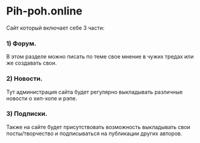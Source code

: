 # Pih-poh.online

Сайт который включает себе 3 части:
### 1) Форум.
В этом разделе можно писать по теме свое мнение в чужих тредах или же создавать свои.
### 2) Новости.
Тут администрация сайта будет регулярно выкладывать различные новости о хип-хопе и рэпе.
### 3) Подписки.
Также на сайте будет присутствовать возможность выкладывать свои посты/творчество и подписываться на публикации других авторов.